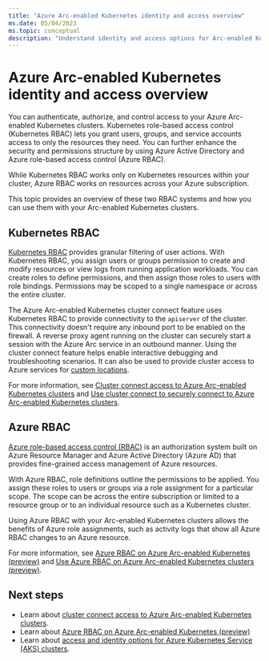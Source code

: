```yaml
---
title: "Azure Arc-enabled Kubernetes identity and access overview"
ms.date: 05/04/2023
ms.topic: conceptual
description: "Understand identity and access options for Arc-enabled Kubernetes clusters."
---
```


# Azure Arc-enabled Kubernetes identity and access overview

You can authenticate, authorize, and control access to your Azure Arc-enabled Kubernetes clusters. Kubernetes role-based access control (Kubernetes RBAC) lets you grant users, groups, and service accounts access to only the resources they need. You can further enhance the security and permissions structure by using Azure Active Directory and Azure role-based access control (Azure RBAC).

While Kubernetes RBAC works only on Kubernetes resources within your cluster, Azure RBAC works on resources across your Azure subscription.

This topic provides an overview of these two RBAC systems and how you can use them with your Arc-enabled Kubernetes clusters.

## Kubernetes RBAC

[Kubernetes RBAC](https://kubernetes.io/docs/reference/access-authn-authz/rbac/) provides granular filtering of user actions. With Kubernetes RBAC, you assign users or groups permission to create and modify resources or view logs from running application workloads. You can create roles to define permissions, and then assign those roles to users with role bindings. Permissions may be scoped to a single namespace or across the entire cluster.

The Azure Arc-enabled Kubernetes cluster connect feature uses Kubernetes RBAC to provide connectivity to the `apiserver` of the cluster. This connectivity doesn't require any inbound port to be enabled on the firewall. A reverse proxy agent running on the cluster can securely start a session with the Azure Arc service in an outbound manner. Using the cluster connect feature helps enable interactive debugging and troubleshooting scenarios. It can also be used to provide cluster access to Azure services for [custom locations](conceptual-custom-locations.md).

For more information, see [Cluster connect access to Azure Arc-enabled Kubernetes clusters](conceptual-cluster-connect.md) and [Use cluster connect to securely connect to Azure Arc-enabled Kubernetes clusters](cluster-connect.md).

## Azure RBAC

[Azure role-based access control (RBAC)](../../role-based-access-control/overview.md) is an authorization system built on Azure Resource Manager  and Azure Active Directory (Azure AD) that provides fine-grained access management of Azure resources.

With Azure RBAC, role definitions outline the permissions to be applied. You assign these roles to users or groups via a role assignment for a particular scope. The scope can be across the entire subscription or limited to a resource group or to an individual resource such as a Kubernetes cluster.

Using Azure RBAC with your Arc-enabled Kubernetes clusters allows the benefits of Azure role assignments, such as activity logs that show all Azure RBAC changes to an Azure resource.

For more information, see [Azure RBAC on Azure Arc-enabled Kubernetes (preview)](conceptual-azure-rbac.md) and [Use Azure RBAC on Azure Arc-enabled Kubernetes clusters (preview)](azure-rbac.md).

## Next steps

- Learn about [cluster connect access to Azure Arc-enabled Kubernetes clusters](conceptual-cluster-connect.md).
- Learn about [Azure RBAC on Azure Arc-enabled Kubernetes (preview)](conceptual-azure-rbac.md)
- Learn about [access and identity options for Azure Kubernetes Service (AKS) clusters](../../aks/concepts-identity.md).
